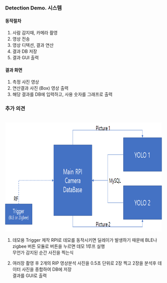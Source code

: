 ### Detection Demo. 시스템
#### 동작절차
1. 사람 감지때, 카메라 촬영
2. 영상 전송
3. 영상 디텍션, 결과 연산
4. 결과 DB 저장
5. 결과 GUI 출력

#### 결과 화면
1. 측정 사진 영상
2. 연산결과 사진 (Box) 영상 출력
4. 해당 결과를 DB에 입력하고, 사용 숫자를 그래프로 출력

### 추가 의견

&nbsp; <img width="" height="350" src="./images/Demo.png"></img><br>

1. 데모용 Trigger 제작
RPI로 데모를 동작시키면 딜레이가 발생하기 때문에 BLE나 zigbee 버튼 모듈로 버튼을 누르면 데모 1루프 실행<br>
무언가 감지된 순간 사진을 찍는식 <br>

2. 여러장 촬영 후  2개의 RIP 영상분석
사진을 0.5초 단위로 2장 찍고 2장을 분석후 데이터 사진을 종합하여 DB에 저장<br>
결과를 GUI로 출력<br>
